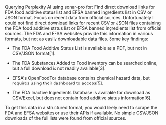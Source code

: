 Querying Perplexity AI using sonar-pro for: Find direct download links for FDA food additive status list and EFSA banned ingredients list in CSV or JSON format. Focus on recent data from official sources.
Unfortunately I could not find direct download links for recent CSV or JSON files containing the FDA food additive status list or EFSA banned ingredients list from official sources. The FDA and EFSA websites provide this information in various formats, but not as easily downloadable data files. Some key findings:

- The FDA Food Additive Status List is available as a PDF, but not in CSV/JSON format[1].

- The FDA Substances Added to Food inventory can be searched online, but a full download is not readily available[3].

- EFSA's OpenFoodTox database contains chemical hazard data, but requires using their dashboard to access[5].

- The FDA Inactive Ingredients Database is available for download as CSV/Excel, but does not contain food additive status information[6].

To get this data in a structured format, you would likely need to scrape the FDA and EFSA websites or use their APIs if available. No simple CSV/JSON downloads of the full lists were found from official sources.